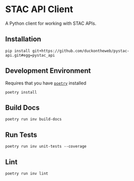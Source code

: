 STAC API Client
===============

A Python client for working with STAC APIs.

## Installation

```shell
pip install git+https://github.com/duckontheweb/pystac-api.git#egg=pystac_api
```

## Development Environment

Requires that you have [`poetry`](https://python-poetry.org/) installed

```shell
poetry install
```

## Build Docs

```shell
poetry run inv build-docs
```

## Run Tests

```shell
poetry run inv unit-tests --coverage
```

## Lint

```shell
poetry run inv lint
```

